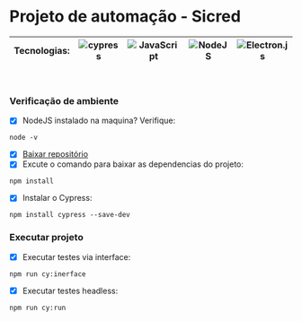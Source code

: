 # Projeto de automação - Sicred
| Tecnologias: | ![cypress](https://img.shields.io/badge/-cypress-%23E5E5E5?style=for-the-badge&logo=cypress&logoColor=058a5e) |![JavaScript](https://img.shields.io/badge/javascript-%23323330.svg?style=for-the-badge&logo=javascript&logoColor=%23F7DF1E) | ![NodeJS](https://img.shields.io/badge/node.js-6DA55F?style=for-the-badge&logo=node.js&logoColor=white) |![Electron.js](https://img.shields.io/badge/Electron-191970?style=for-the-badge&logo=Electron&logoColor=white)
|-------|--------|----|--------|---
<br>

### Verificação de ambiente
- [x] NodeJS instalado na maquina? Verifique:
```
node -v
```
- [x] [Baixar repositório](https://github.com/wbrunoFC/automacao-webMotors.git)
- [x] Excute o comando para baixar as dependencias do projeto: 
```
npm install
```
- [x] Instalar o Cypress:
```
npm install cypress --save-dev
```
### Executar projeto
- [x] Executar testes via interface:
```
npm run cy:inerface
```
- [x] Executar testes headless:
```
npm run cy:run
```
